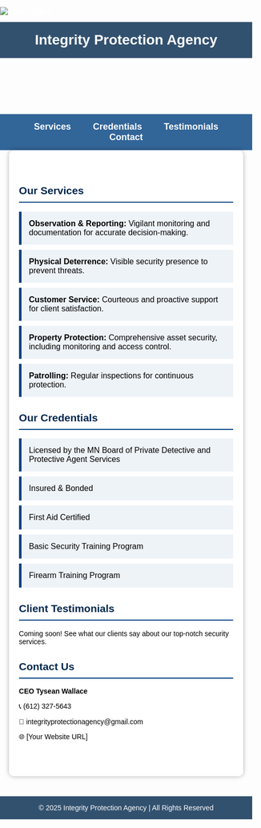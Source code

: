 ![securityGuard](https://github.com/user-attachments/assets/85950a86-5db2-47ff-8844-b65002b28edd)

<html lang="en">
<head>
    <meta charset="UTF-8">
    <meta name="viewport" content="width=device-width, initial-scale=1.0">
    <title>Integrity Protection Agency</title>
    <style>
        body {
            font-family: 'Arial', sans-serif;
            margin: 0;
            padding: 0;
            background: url('securityGuard.jpg') no-repeat center center fixed;
            background-size: cover;
            color: white;
        }
        header {
            background: rgba(0, 39, 77, 0.8);
            color: white;
            padding: 20px;
            text-align: center;
            font-size: 28px;
            font-weight: bold;
        }
        nav {
            background: rgba(0, 64, 128, 0.8);
            padding: 15px;
            text-align: center;
        }
        nav a {
            color: white;
            margin: 0 20px;
            text-decoration: none;
            font-size: 18px;
            font-weight: bold;
        }
        .container {
            width: 85%;
            margin: auto;
            overflow: hidden;
            padding: 40px 20px;
            background: rgba(255, 255, 255, 0.9);
            box-shadow: 0 0 10px rgba(0, 0, 0, 0.3);
            border-radius: 10px;
            color: black;
        }
        .section {
            margin-bottom: 30px;
        }
        h2 {
            color: #00274D;
            border-bottom: 2px solid #004080;
            padding-bottom: 10px;
        }
        ul {
            list-style-type: none;
            padding: 0;
        }
        ul li {
            background: #eef3f8;
            margin: 10px 0;
            padding: 15px;
            border-left: 5px solid #004080;
            font-size: 16px;
        }
        footer {
            background: rgba(0, 39, 77, 0.8);
            color: white;
            text-align: center;
            padding: 15px;
            margin-top: 40px;
        }
    </style>
</head>
<body>
    <header>Integrity Protection Agency</header>
    <nav>
        <a href="#services">Services</a>
        <a href="#credentials">Credentials</a>
        <a href="#testimonials">Testimonials</a>
        <a href="#contact">Contact</a>
    </nav>
    <div class="container">
        <section id="services" class="section">
            <h2>Our Services</h2>
            <ul>
                <li><strong>Observation & Reporting:</strong> Vigilant monitoring and documentation for accurate decision-making.</li>
                <li><strong>Physical Deterrence:</strong> Visible security presence to prevent threats.</li>
                <li><strong>Customer Service:</strong> Courteous and proactive support for client satisfaction.</li>
                <li><strong>Property Protection:</strong> Comprehensive asset security, including monitoring and access control.</li>
                <li><strong>Patrolling:</strong> Regular inspections for continuous protection.</li>
            </ul>
        </section>
        <section id="credentials" class="section">
            <h2>Our Credentials</h2>
            <ul>
                <li>Licensed by the MN Board of Private Detective and Protective Agent Services</li>
                <li>Insured & Bonded</li>
                <li>First Aid Certified</li>
                <li>Basic Security Training Program</li>
                <li>Firearm Training Program</li>
            </ul>
        </section>
        <section id="testimonials" class="section">
            <h2>Client Testimonials</h2>
            <p>Coming soon! See what our clients say about our top-notch security services.</p>
        </section>
        <section id="contact" class="section">
            <h2>Contact Us</h2>
            <p><strong>CEO Tysean Wallace</strong></p>
            <p>📞 (612) 327-5643</p>
            <p>📧 integrityprotectionagency@gmail.com</p>
            <p>🌐 [Your Website URL]</p>
        </section>
    </div>
    <footer>
        &copy; 2025 Integrity Protection Agency | All Rights Reserved
    </footer>
</body>
</html>
